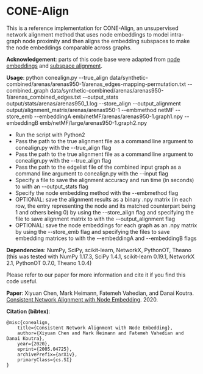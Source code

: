# CONE-Align
This is a reference implementation for CONE-Align, an unsupervised network alignment method that uses node embeddings to model intra-graph node proximity and then aligns the embedding subspaces to make the node embeddings comparable across graphs.

**Acknowledgement**: parts of this code base were adapted from <a href="https://github.com/xptree/NetMF/blob/master/netmf.py">node embeddings</a> and <a href="https://github.com/facebookresearch/fastText/tree/master/alignment">subspace alignment</a>.

**Usage**: python conealign.py --true_align data/synthetic-combined/arenas/arenas950-1/arenas_edges-mapping-permutation.txt --combined_graph data/synthetic-combined/arenas/arenas950-1/arenas_combined_edges.txt --output_stats output/stats/arenas/arenas950_1.log --store_align --output_alignment output/alignment_matrix/arenas/arenas950-1 --embmethod netMF --store_emb --embeddingA emb/netMF/arenas/arenas950-1.graph1.npy --embeddingB emb/netMF/large/arenas950-1.graph2.npy

* Run the script with Python2
* Pass the path to the true alignment file as a command line argument to conealign.py with the --true_align flag
* Pass the path to the true alignment file as a command line argument to conealign.py with the --true_align flag
* Pass the path to the edgelist file of the combined input graph as a command line argument to conealign.py with the --input flag
* Specify a file to save the alignment accuracy and run time (in seconds) to with an --output_stats flag
* Specify the node embedding method with the --embmethod flag
* OPTIONAL: save the alignment results as a binary .npy matrix (in each row, the entry representing the node and its matched counterpart being 1 and others being 0) by using the --store_align flag and specifying the file to save alignment matrix to with the --output_alignment flag
* OPTIONAL: save the node embeddings for each graph as an .npy matrix by using the --store_emb flag and specifying the files to save embedding matrices to with the --embeddingA and --embeddingB flags

**Dependencies**: NumPy, SciPy, scikit-learn, NetworkX, PythonOT, Theano (this was tested with NumPy 1.17.3, SciPy 1.4.1, scikit-learn 0.19.1, NetworkX 2.1, PythonOT 0.7.0, Theano 1.0.4)

Please refer to our paper for more information and cite it if you find this code useful.  

**Paper**: Xiyuan Chen, Mark Heimann, Fatemeh Vahedian, and Danai Koutra. <a href="https://arxiv.org/pdf/2005.04725.pdf">Consistent Network Alignment with Node Embedding</a>. 2020.

**Citation (bibtex)**:

```
@misc{conealign,
    title={Consistent Network Alignment with Node Embedding},
    author={Xiyuan Chen and Mark Heimann and Fatemeh Vahedian and Danai Koutra},
    year={2020},
    eprint={2005.04725},
    archivePrefix={arXiv},
    primaryClass={cs.SI}
}
```

